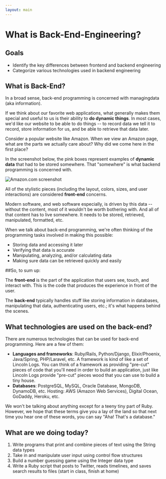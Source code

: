 ```yaml
---
layout: main
---
```


# What is Back-End-Engineering?

## Goals

- Identify the key differences between frontend and backend engineering
- Categorize various technologies used in backend engineering

## What is Back-End?

In a broad sense, back-end programming is concerned with managing ​data​ (aka information).

If we think about our favorite web applications, what generally makes them special and useful to us is their ability to **do dynamic things**. In most cases, we'd like our website to be able to ​do things -- to record data we tell it to record, store information for us, and be able to retrieve that data later.

Consider a popular website like Amazon. When we view an Amazon page, what are the parts we actually care about? Why did we come here in the first place?

In the screenshot below, the pink boxes represent examples of **dynamic data** that had to be stored somewhere. That "somewhere" is what backend programming is concerned with.

<img src="{{ site.url }}/assets/images/amazon.png" alt="Amazon.com screenshot">

All of the stylistic pieces (including the layout, colors, sizes, and user interactions) are considered **front-end** concerns.

Modern software, and web software especially, is driven by this data -- without the content, most of it wouldn't be worth bothering with. And all of that content has to live somewhere. It needs to be stored, retrieved, manipulated, formatted, etc.

When we talk about back-end programming, we're often thinking of the programming tasks involved in making this possible:

- Storing data and accessing it later
- Verifying that data is accurate
- Manipulating, analyzing, and/or calculating data
- Making sure data can be retrieved quickly and easily

##So, to sum up:

The **front-end** is the part of the application that users see, touch, and interact with. This is the code that produces the experience in front of the user.

The **back-end** typically handles stuff like storing information in databases, manipulating that data, authenticating users, etc.; it's what happens behind the scenes.

## What technologies are used on the back-end?

There are numerous technologies that can be used for back-end programming. Here are a few of them:

- **Languages and frameworks**: Ruby/Rails, Python/Django, Elixir/Phoenix, Java/Spring, PHP/Laravel, etc. A framework is kind of like a set of Lincoln Logs. You can think of a framework as providing "pre-cut" pieces of code that you'll need in order to build an application, just like Lincoln Logs provide "pre-cut" pieces wood that you can use to build a tiny house.
- **Databases**: PostgreSQL, MySQL, Oracle Database, MongoDB, DynamoDB, etc.
Hosting: AWS (Amazon Web Services), Digital Ocean, GoDaddy, Heroku, etc.

We won't be talking about anything except for a teeny tiny part of Ruby. However, we hope that these terms give you a lay of the land so that next time you hear one of these words, you can say "Aha! That's a database."

## What are we doing today?

1. Write programs that print and combine pieces of text using the String data types
2. Take in and manipulate user input using control flow structures
3. Build a number guessing game using the Integer data type
4. Write a Ruby script that posts to Twitter, reads timelines, and saves search results to files (start in class, finish at home)
